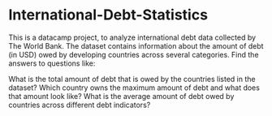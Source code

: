 # International-Debt-Statistics

This is a datacamp project, to analyze international debt data collected by The World Bank. The dataset contains information about the amount of debt (in USD) owed by developing countries across several categories. Find the answers to questions like:

What is the total amount of debt that is owed by the countries listed in the dataset?
Which country owns the maximum amount of debt and what does that amount look like?
What is the average amount of debt owed by countries across different debt indicators?
